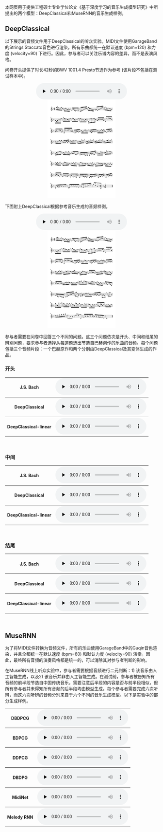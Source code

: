 本网页用于提供工程硕士专业学位论文《基于深度学习的音乐生成模型研究》中所提出的两个模型：DeepClassical和MuseRNN的音乐生成样例。

## DeepClassical

以下展示的音频文件用于DeepClassical的听众实验。MIDI文件使用GarageBand的Strings Staccato音色进行渲染，所有乐曲都统一在默认速度 (bpm=120) 和力度 (velocity=90) 下进行。因此，参与者可以关注乐谱内容的差异，而不是表演风格。

问卷开头提供了时长42秒的BWV 1001.4 Presto节选作为参考 (该片段不包括在测试样本中)。

<div align=center>
    <audio id="audio" controls="" preload="none">
    <source id="mp3" src="Re_Bach.mp3">
    </audio>
</div>

<div align=center>
    <img src="Bach-1.png" width="45%">
</div>

下面附上DeepClassical根据参考音乐生成的音频样例。

<div align=center>
    <audio id="audio" controls="" preload="none">
    <source id="mp3" src="Re_DC.mp3">
    </audio>
</div>

<div align=center>
    <img src="DeepClassical-1.png" width="45%">
</div>

参与者需要在问卷中回答三个不同的问题。这三个问题依次是开头、中间和结尾的辨别问题，要求参与者选择从每道题选出节选自巴赫创作的乐曲的音频。每个问题包括三个音频片段：一个巴赫原作和两个分别由DeepClassical及其变体生成的作品。

### 开头

<table>
    <tr>
        <th>J.S. Bach</th>
        <th><audio id="audio" controls="" preload="none">
            <source id="mp3" src="Q1_Bach.mp3">
            </audio></th>
    </tr>
    <tr>
        <th>DeepClassical</th>
        <th><audio id="audio" controls="" preload="none">
            <source id="mp3" src="Q1_DC.mp3">
            </audio></th>
    </tr>
    <tr>
        <th>DeepClassical-linear</th>
        <th><audio id="audio" controls="" preload="none">
            <source id="mp3" src="Q1_DCL.mp3">
            </audio></th>
    </tr>
</table>
  
<br> 
  
### 中间

<table>
    <tr>
        <th>J.S. Bach</th>
        <th><audio id="audio" controls="" preload="none">
            <source id="mp3" src="Q2_Bach.mp3">
            </audio></th>
    </tr>
    <tr>
        <th>DeepClassical</th>
        <th><audio id="audio" controls="" preload="none">
            <source id="mp3" src="Q2_DC.mp3">
            </audio></th>
    </tr>
    <tr>
        <th>DeepClassical-linear</th>
        <th><audio id="audio" controls="" preload="none">
            <source id="mp3" src="Q2_DCL.mp3">
            </audio></th>
    </tr>
</table>
  
<br>
  
### 结尾

<table>
    <tr>
        <th>J.S. Bach</th>
        <th><audio id="audio" controls="" preload="none">
            <source id="mp3" src="Q3_Bach.mp3">
            </audio></th>
    </tr>
    <tr>
        <th>DeepClassical</th>
        <th><audio id="audio" controls="" preload="none">
            <source id="mp3" src="Q3_DC.mp3">
            </audio></th>
    </tr>
    <tr>
        <th>DeepClassical-linear</th>
        <th><audio id="audio" controls="" preload="none">
            <source id="mp3" src="Q3_DCL.mp3">
            </audio></th>
    </tr>
</table>
  
<br>

## MuseRNN

为了将MIDI文件转换为音频文件，所有的乐曲使用GarageBand中的Guqin音色渲染，并且全都统一在默认速度 (bpm=60) 和默认力度 (velocity=90) 演奏。因此，最终所有音频的演奏风格都是统一的，可以消除其对参与者判断的影响。

在MuseRNN线上听众实验中，参与者需要根据音频进行二元判断：1) 该音乐由人工智能生成，以及2) 该音乐并非由人工智能生成。在测试前，参与者被告知所有音频的前半段节选自中国传统音乐，需要注意后半段的内容是否与前半段相似，但所有参与者并未得知所有音频的后半段均由模型生成。每个参与者需要完成六次听辨，而这六次听辨的音频分别来自于六个不同的音乐生成模型。以下是实验中的部分生成样例。

<table>
    <tr>
        <th>DBDPCG</th>
        <th><audio id="audio" controls="" preload="none">
            <source id="mp3" src="DBDPCG.mp3">
            </audio></th>
    </tr>
    <tr>
        <th>BDPCG</th>
        <th><audio id="audio" controls="" preload="none">
            <source id="mp3" src="BDPCG.mp3">
            </audio></th>
    </tr>
    <tr>
        <th>DDPCG</th>
        <th><audio id="audio" controls="" preload="none">
            <source id="mp3" src="DDPCG.mp3">
            </audio></th>
    </tr>
    <tr>
        <th>DBDPG</th>
        <th><audio id="audio" controls="" preload="none">
            <source id="mp3" src="DBDPG.mp3">
            </audio></th>
    </tr>
    <tr>
        <th>MidiNet</th>
        <th><audio id="audio" controls="" preload="none">
            <source id="mp3" src="MidiNet.mp3">
            </audio></th>
    </tr>
    <tr>
        <th>Melody RNN</th>
        <th><audio id="audio" controls="" preload="none">
            <source id="mp3" src="MelodyRNN.mp3">
            </audio></th>
    </tr>
</table>
